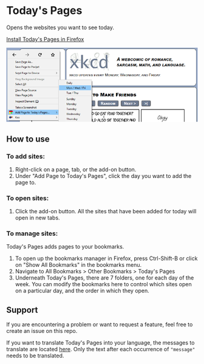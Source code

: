# Today's Pages

Opens the websites you want to see today.

[Install Today's Pages in Firefox](https://addons.mozilla.org/en-US/firefox/addon/todays-pages/)

![Screenshot showing the context menu, adding xkcd.com to Monday, Wednesday, and Friday](screenshots/xkcd-mwf.png)

## How to use

### To add sites:
1. Right-click on a page, tab, or the add-on button.
1. Under "Add Page to Today's Pages", click the day you want to add the page to.

### To open sites:
1. Click the add-on button. All the sites that have been added for today will open in new tabs.

### To manage sites:

Today's Pages adds pages to your bookmarks.
1. To open up the bookmarks manager in Firefox, press Ctrl-Shift-B or click on "Show All Bookmarks" in the bookmarks menu.
1. Navigate to All Bookmarks > Other Bookmarks > Today's Pages
1. Underneath Today's Pages, there are 7 folders, one for each day of the week. You can modify the bookmarks here to control which sites open on a particular day, and the order in which they open.

## Support

If you are encountering a problem or want to request a feature, feel free to create an issue on this repo.

If you want to translate Today's Pages into your language, the messages to translate are located [here](_locales/en/messages.json). Only the text after each occurrence of `"message"` needs to be translated.
